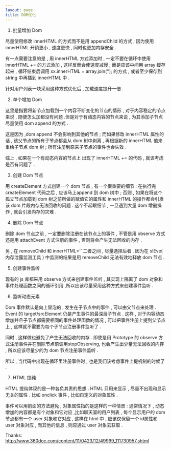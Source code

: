 ```yaml
---
layout: page
title: DOM优化
---
```

1. 批量增加 Dom

尽量使用修改 innerHTML 的方式而不是用 appendChild 的方式 ; 因为使用 innerHTML 开销更小 , 速度更快 , 同时也更加内存安全 .

有一点需要注意的是 , 用 innerHTML 方式添加时 , 一定不要在循环中使用 innerHTML += 的方式添加 , 这样反而会使速度减慢 ; 而是应该中间用 array 缓存起来 , 循环结束后调用 xx.innerHTML = array.join(‘’); 的方式 , 或者至少保存到 string 中再插到 innerHTML 中 .

针对用户列表一块采用这种方式优化后 , 加载速度提升一倍 .

2. 单个增加 Dom

这里是指要将新节点加载到一个内容不断变化的节点的情形 , 对于内容稳定的节点来说 , 随便怎么加都没有问题 .但是对于有动态内容的节点来说 , 为其添加子节点尽量使用 dom append 的方式 .

这是因为 ,dom append 不会影响到其他的节点 ; 而如果修改 innerHTML 属性的话 , 该父节点的所有子节点都会从 dom 树中剥离 , 再根据新的 innerHTML 值来重绘子节点 dom 树 ; 所有注册到原来子节点的事件也会失效 .

综上 , 如果在一个有动态内容的节点上 出现了 innerHTML += 的代码 , 就该考虑是否有问题了 .

3. 创建 Dom 节点

用 createElement 方式创建一个 dom 节点 , 有一个很重要的细节 : 在执行完 createElement 代码之后 , 应该马上append 到 dom 树中 ; 否则 , 如果在将这个孤立节点加载到 dom 树之前所做的赋值它的属性和 innerHTML 的操作都会引发该 dom 片段内存无法回收的问题 . 这个不起眼细节 , 一旦遇到大量 dom 增删操作 , 就会引发内存的灾难 .

4. 删除 Dom 节点

删除 dom 节点之前 , 一定要删除注册在该节点上的事件 , 不管是用 observe 方式还是用 attachEvent 方式注册的事件 , 否则将会产生无法回收的内存 .

另 , 在 removeChild 和 innerHTML=’’ 二者之间 , 尽量选择后者 . 因为在 sIEve( 内存泄露监测工具 ) 中监测的结果是用 removeChild 无法有效地释放 dom 节点 .

5. 创建事件监听

现有的 js 库都采用 observe 方式来创建事件监听 , 其实现上隔离了 dom 对象和事件处理函数之间的循环引用 ,所以应该尽量采用这种方式来创建事件监听 .

6. 监听动态元素

Dom 事件默认是向上冒泡的 , 发生在子节点中的事件 , 可以由父节点来处理 . Event 的 target/srcElement 仍是产生事件的最深层子节点 . 这样 , 对于内容动态增加并且子节点都需要相同的事件处理函数的情况 , 可以把事件注册上提到父节点上 , 这样就不需要为每个子节点注册事件监听了 .

同时 , 这样做也避免了产生无法回收的内存 . 即使是用 Prototype 的 observe 方式注册事件并在删除节点前调用stopObserving, 也会产生出少量无法回收的内存 , 所以应该尽量少的为 dom 节点注册事件监听 .

所以 , 当代码中出现在循环里注册事件时 , 也是我们该考虑事件上提机制的时候了 .

7. HTML 提纯

HTML 提纯体现的是一种各负其责的思想 . HTML 只用来显示 , 尽量不出现和显示无关的属性 . 比如 onclick 事件 , 比如自定义的对象属性 .

事件可以用前面的方法避免 , 对象属性指的是这样的一种情景 : 通常情况下 , 动态增加的内容都是有个对象和它对应 ,比如聊天室的用户列表 , 每个显示用户的 dom 节点都有一个 user 对象和它对应 , 这样在 html 中 , 应该仅保留一个 id属性和 user 对象对应 , 而其他的信息 , 则应通过 user 对象去获取 .

Thanks: http://www.360doc.com/content/11/0423/12/49999_111730957.shtml